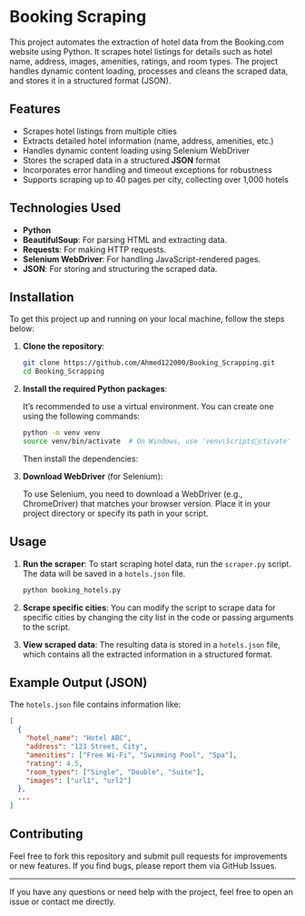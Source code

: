 
# Booking Scraping

This project automates the extraction of hotel data from the Booking.com website using Python. It scrapes hotel listings for details such as hotel name, address, images, amenities, ratings, and room types. The project handles dynamic content loading, processes and cleans the scraped data, and stores it in a structured format (JSON).

## Features
- Scrapes hotel listings from multiple cities
- Extracts detailed hotel information (name, address, amenities, etc.)
- Handles dynamic content loading using Selenium WebDriver
- Stores the scraped data in a structured **JSON** format
- Incorporates error handling and timeout exceptions for robustness
- Supports scraping up to 40 pages per city, collecting over 1,000 hotels

## Technologies Used
- **Python**
- **BeautifulSoup**: For parsing HTML and extracting data.
- **Requests**: For making HTTP requests.
- **Selenium WebDriver**: For handling JavaScript-rendered pages.
- **JSON**: For storing and structuring the scraped data.

## Installation

To get this project up and running on your local machine, follow the steps below:

1. **Clone the repository**:

    ```bash
    git clone https://github.com/Ahmed122000/Booking_Scrapping.git
    cd Booking_Scrapping
    ```

2. **Install the required Python packages**:

    It’s recommended to use a virtual environment. You can create one using the following commands:

    ```bash
    python -m venv venv
    source venv/bin/activate  # On Windows, use 'venv\Scriptsctivate'
    ```

    Then install the dependencies:

3. **Download WebDriver** (for Selenium):
   
   To use Selenium, you need to download a WebDriver (e.g., ChromeDriver) that matches your browser version. Place it in your project directory or specify its path in your script.

## Usage

1. **Run the scraper**: To start scraping hotel data, run the `scraper.py` script. The data will be saved in a `hotels.json` file.

    ```bash
    python booking_hotels.py
    ```

2. **Scrape specific cities**: You can modify the script to scrape data for specific cities by changing the city list in the code or passing arguments to the script.

3. **View scraped data**: The resulting data is stored in a `hotels.json` file, which contains all the extracted information in a structured format.

## Example Output (JSON)

The `hotels.json` file contains information like:

```json
[
  {
    "hotel_name": "Hotel ABC",
    "address": "123 Street, City",
    "amenities": ["Free Wi-Fi", "Swimming Pool", "Spa"],
    "rating": 4.5,
    "room_types": ["Single", "Double", "Suite"],
    "images": ["url1", "url2"]
  },
  ...
]
```

## Contributing

Feel free to fork this repository and submit pull requests for improvements or new features. If you find bugs, please report them via GitHub Issues.

---

If you have any questions or need help with the project, feel free to open an issue or contact me directly.
